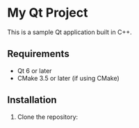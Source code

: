 # My Qt Project

This is a sample Qt application built in C++.

## Requirements
- Qt 6 or later
- CMake 3.5 or later (if using CMake)

## Installation
1. Clone the repository:
